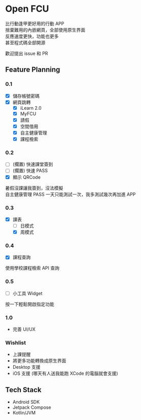 # Open FCU

比行動逢甲更好用的行動 APP  
捨棄難用的內嵌網頁，全部使用原生界面  
反應速度更快，功能也更多  
甚至程式碼全部開源

歡迎提出 issue 和 PR

## Feature Planning

### 0.1

- [x] 儲存帳號密碼
- [x] 網頁跳轉
  - [x] iLearn 2.0
  - [x] MyFCU
  - [x] 請假
  - [x] 空間借用
  - [x] 自主健康管理
  - [x] 課程檢索

### 0.2

- [ ] (擱置) 快速課堂簽到
- [ ] (擱置) 快速 PASS
- [x] 顯示 QRCode

暑假沒課讓我簽到，沒法模擬  
自主健康管理 PASS 一天只能測試一次，我多測試幾次再加進 APP

### 0.3

- [x] 課表
  - [ ] 日模式
  - [x] 周模式

### 0.4

- [x] 課程查詢

使用學校課程檢索 API 查詢

### 0.5

- [ ] 小工具 Widget

按一下輕鬆開啟指定功能

### 1.0

- 完善 UI/UX

### Wishlist

- 上課提醒
- 將更多功能轉換成原生界面
- Desktop 支援
- iOS 支援 (哪天有人送我能跑 XCode 的電腦就會支援)

## Tech Stack

- Android SDK
- Jetpack Compose
- Kotlin/JVM
